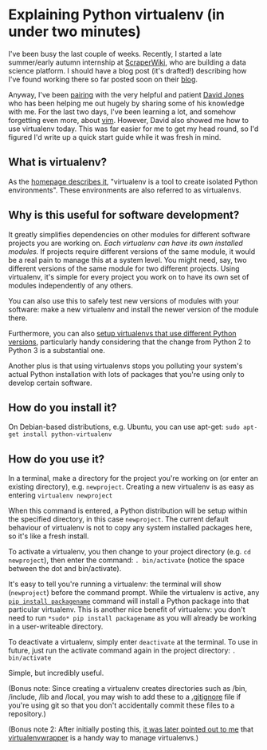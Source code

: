 # Explaining Python virtualenv (in under two minutes)


I've been busy the last couple of weeks. Recently, I started a late
summer/early autumn internship at
[ScraperWiki](https://scraperwiki.com/), who are building a data science
platform. I should have a blog post (it's drafted!) describing how I've
found working there so far posted soon on their
[blog](http://blog.scraperwiki.com/).

Anyway, I've been
[pairing](https://en.wikipedia.org/wiki/Pair_programming) with the very
helpful and patient [David Jones](https://twitter.com/drjtwit) who has
been helping me out hugely by sharing some of his knowledge with me. For
the last two days, I've been learning a lot, and somehow forgetting even
more, about [vim](http://www.vim.org/). However, David also showed me
how to use virtualenv today. This was far easier for me to get my head
round, so I'd figured I'd write up a quick start guide while it was
fresh in mind.

## What is virtualenv?

As the [homepage describes it](http://www.virtualenv.org/), "virtualenv
is a tool to create isolated Python environments". These environments
are also referred to as virtualenvs.

## Why is this useful for software development?

It greatly simplifies dependencies on other modules for different
software projects you are working on. *Each virtualenv can have its own
installed modules.* If projects require different versions of the same
module, it would be a real pain to manage this at a system level. You
might need, say, two different versions of the same module for two
different projects. Using virtualenv, it's simple for every project you
work on to have its own set of modules independently of any others.

You can also use this to safely test new versions of modules with your
software: make a new virtualenv and install the newer version of the
module there.

Furthermore, you can also [setup virtualenvs that use different Python
versions](http://stackoverflow.com/questions/1534210/use-different-python-version-with-virtualenv),
particularly handy considering that the change from Python 2 to Python 3
is a substantial one.

Another plus is that using virtualenvs stops you polluting your system's
actual Python installation with lots of packages that you're using only
to develop certain software.

## How do you install it?

On Debian-based distributions, e.g. Ubuntu, you can use apt-get:
`sudo apt-get install python-virtualenv`

## How do you use it?

In a terminal, make a directory for the project you're working on (or
enter an existing directory), e.g. `newproject`. Creating a new virtualenv
is as easy as entering `virtualenv newproject`

When this command is entered, a Python distribution will be setup within
the specified directory, in this case `newproject`. The
current default behaviour of virtualenv is not to copy any system
installed packages here, so it's like a fresh install.

To activate a virtualenv, you then change to your project directory
(e.g. `cd newproject`), then enter the command: `.
bin/activate` (notice the space between the dot and
bin/activate).

It's easy to tell you're running a virtualenv: the terminal will show
(`newproject`) before the command prompt. While the
virtualenv is active, any [`pip install
packagename`](http://www.pip-installer.org/en/latest/quickstart.html)
command will install a Python package into that particular virtualenv.
This is another nice benefit of virtualenv: you don't need to run `*sudo*
pip install packagename` as you will already be working in a
user-writeable directory.

To deactivate a virtualenv, simply enter `deactivate` at the
terminal. To use in future, just run the activate command again in the
project directory: `. bin/activate`

Simple, but incredibly useful.

(Bonus note: Since creating a
virtualenv creates directories such as /bin, /include, /lib and /local,
you may wish to add these to a
[.gitignore](https://help.github.com/articles/ignoring-files) file if
you're using git so that you don't accidentally commit these files to a
repository.)

(Bonus note 2: After initially posting this, [it was later pointed out
to me](https://twitter.com/morty_uk/status/370653794054320128) that
[virtualenvwrapper](http://virtualenvwrapper.readthedocs.org/en/latest/index.html)
is a handy way to manage virtualenvs.)

